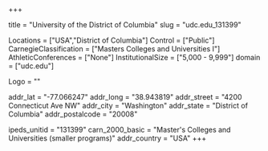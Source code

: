 
+++

title = "University of the District of Columbia"
slug = "udc.edu_131399"

Locations = ["USA","District of Columbia"]
Control = ["Public"]
CarnegieClassification = ["Masters Colleges and Universities I"]
AthleticConferences = ["None"]
InstitutionalSize = ["5,000 - 9,999"]
domain = ["udc.edu"]

Logo = ""

addr_lat = "-77.066247"
addr_long = "38.943819"
addr_street = "4200 Connecticut Ave NW"
addr_city = "Washington"
addr_state = "District of Columbia"
addr_postalcode = "20008"

ipeds_unitid = "131399"
carn_2000_basic = "Master's Colleges and Universities (smaller programs)"
addr_country = "USA"
+++
    

